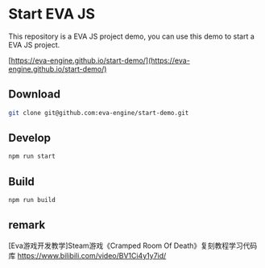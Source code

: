 # Start EVA JS

This repository is a EVA JS project demo, you can use this demo to start a EVA JS project.

[https://eva-engine.github.io/start-demo/](https://eva-engine.github.io/start-demo/)

## Download
```bash
git clone git@github.com:eva-engine/start-demo.git
```

## Develop
```bash
npm run start
```

## Build
```bash
npm run build
```

## remark
[Eva游戏开发教学]Steam游戏《Cramped Room Of Death》复刻教程学习代码库
https://www.bilibili.com/video/BV1Ci4y1y7id/

